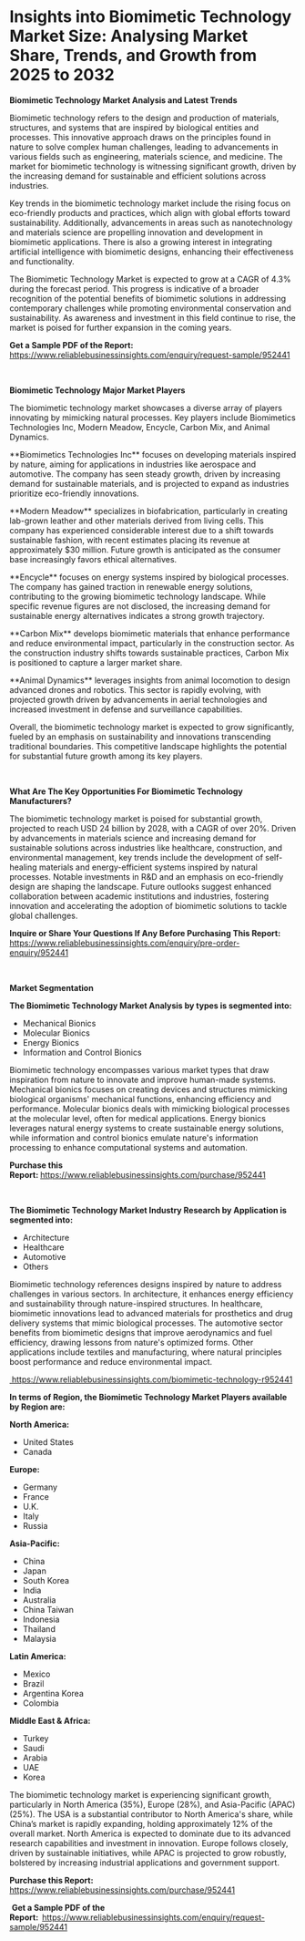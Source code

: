 <p><h1>Insights into Biomimetic Technology Market Size: Analysing Market Share, Trends, and Growth from 2025 to 2032</h1></p><p><strong>Biomimetic Technology Market Analysis and Latest Trends</strong></p>
<p><p>Biomimetic technology refers to the design and production of materials, structures, and systems that are inspired by biological entities and processes. This innovative approach draws on the principles found in nature to solve complex human challenges, leading to advancements in various fields such as engineering, materials science, and medicine. The market for biomimetic technology is witnessing significant growth, driven by the increasing demand for sustainable and efficient solutions across industries.</p><p>Key trends in the biomimetic technology market include the rising focus on eco-friendly products and practices, which align with global efforts toward sustainability. Additionally, advancements in areas such as nanotechnology and materials science are propelling innovation and development in biomimetic applications. There is also a growing interest in integrating artificial intelligence with biomimetic designs, enhancing their effectiveness and functionality.</p><p>The Biomimetic Technology Market is expected to grow at a CAGR of 4.3% during the forecast period. This progress is indicative of a broader recognition of the potential benefits of biomimetic solutions in addressing contemporary challenges while promoting environmental conservation and sustainability. As awareness and investment in this field continue to rise, the market is poised for further expansion in the coming years.</p></p>
<p><strong>Get a Sample PDF of the Report:&nbsp;</strong> <a href="https://www.reliablebusinessinsights.com/enquiry/request-sample/952441?utm_campaign=1873&utm_medium=2&utm_source=Github&utm_content=ia&utm_term=17042025&utm_id=biomimetic-technology">https://www.reliablebusinessinsights.com/enquiry/request-sample/952441</a></p>
<p>&nbsp;</p>
<p><strong>Biomimetic Technology Major Market Players</strong></p>
<p><p>The biomimetic technology market showcases a diverse array of players innovating by mimicking natural processes. Key players include Biomimetics Technologies Inc, Modern Meadow, Encycle, Carbon Mix, and Animal Dynamics.</p><p>**Biomimetics Technologies Inc** focuses on developing materials inspired by nature, aiming for applications in industries like aerospace and automotive. The company has seen steady growth, driven by increasing demand for sustainable materials, and is projected to expand as industries prioritize eco-friendly innovations. </p><p>**Modern Meadow** specializes in biofabrication, particularly in creating lab-grown leather and other materials derived from living cells. This company has experienced considerable interest due to a shift towards sustainable fashion, with recent estimates placing its revenue at approximately $30 million. Future growth is anticipated as the consumer base increasingly favors ethical alternatives.</p><p>**Encycle** focuses on energy systems inspired by biological processes. The company has gained traction in renewable energy solutions, contributing to the growing biomimetic technology landscape. While specific revenue figures are not disclosed, the increasing demand for sustainable energy alternatives indicates a strong growth trajectory.</p><p>**Carbon Mix** develops biomimetic materials that enhance performance and reduce environmental impact, particularly in the construction sector. As the construction industry shifts towards sustainable practices, Carbon Mix is positioned to capture a larger market share.</p><p>**Animal Dynamics** leverages insights from animal locomotion to design advanced drones and robotics. This sector is rapidly evolving, with projected growth driven by advancements in aerial technologies and increased investment in defense and surveillance capabilities.</p><p>Overall, the biomimetic technology market is expected to grow significantly, fueled by an emphasis on sustainability and innovations transcending traditional boundaries. This competitive landscape highlights the potential for substantial future growth among its key players.</p></p>
<p>&nbsp;</p>
<p><strong>What Are The Key Opportunities For Biomimetic Technology Manufacturers?</strong></p>
<p><p>The biomimetic technology market is poised for substantial growth, projected to reach USD 24 billion by 2028, with a CAGR of over 20%. Driven by advancements in materials science and increasing demand for sustainable solutions across industries like healthcare, construction, and environmental management, key trends include the development of self-healing materials and energy-efficient systems inspired by natural processes. Notable investments in R&D and an emphasis on eco-friendly design are shaping the landscape. Future outlooks suggest enhanced collaboration between academic institutions and industries, fostering innovation and accelerating the adoption of biomimetic solutions to tackle global challenges.</p></p>
<p><strong>Inquire or Share Your Questions If Any Before Purchasing This Report:</strong> <a href="https://www.reliablebusinessinsights.com/enquiry/pre-order-enquiry/952441?utm_campaign=1873&utm_medium=2&utm_source=Github&utm_content=ia&utm_term=17042025&utm_id=biomimetic-technology">https://www.reliablebusinessinsights.com/enquiry/pre-order-enquiry/952441</a></p>
<p>&nbsp;</p>
<p><strong>Market Segmentation</strong></p>
<p><strong>The Biomimetic Technology Market Analysis by types is segmented into:</strong></p>
<p><ul><li>Mechanical Bionics</li><li>Molecular Bionics</li><li>Energy Bionics</li><li>Information and Control Bionics</li></ul></p>
<p><p>Biomimetic technology encompasses various market types that draw inspiration from nature to innovate and improve human-made systems. Mechanical bionics focuses on creating devices and structures mimicking biological organisms' mechanical functions, enhancing efficiency and performance. Molecular bionics deals with mimicking biological processes at the molecular level, often for medical applications. Energy bionics leverages natural energy systems to create sustainable energy solutions, while information and control bionics emulate nature's information processing to enhance computational systems and automation.</p></p>
<p><strong>Purchase this Report:&nbsp;</strong><a href="https://www.reliablebusinessinsights.com/purchase/952441?utm_campaign=1873&utm_medium=2&utm_source=Github&utm_content=ia&utm_term=17042025&utm_id=biomimetic-technology">https://www.reliablebusinessinsights.com/purchase/952441</a></p>
<p>&nbsp;</p>
<p><strong>The Biomimetic Technology Market Industry Research by Application is segmented into:</strong></p>
<p><ul><li>Architecture</li><li>Healthcare</li><li>Automotive</li><li>Others</li></ul></p>
<p><p>Biomimetic technology references designs inspired by nature to address challenges in various sectors. In architecture, it enhances energy efficiency and sustainability through nature-inspired structures. In healthcare, biomimetic innovations lead to advanced materials for prosthetics and drug delivery systems that mimic biological processes. The automotive sector benefits from biomimetic designs that improve aerodynamics and fuel efficiency, drawing lessons from nature's optimized forms. Other applications include textiles and manufacturing, where natural principles boost performance and reduce environmental impact.</p></p>
<p><a href="https://www.reliablebusinessinsights.com/biomimetic-technology-r952441?utm_campaign=1873&utm_medium=2&utm_source=Github&utm_content=ia&utm_term=17042025&utm_id=biomimetic-technology">&nbsp;https://www.reliablebusinessinsights.com/biomimetic-technology-r952441</a></p>
<p><strong>In terms of Region, the Biomimetic Technology Market Players available by Region are:</strong></p>
<p>
    <p> <strong> North America: </strong>
        <ul>
            <li>United States</li>
            <li>Canada</li>
        </ul>
        </p> 
    <p> <strong> Europe: </strong>
        <ul>
            <li>Germany</li>
            <li>France</li>
            <li>U.K.</li>
            <li>Italy</li>
            <li>Russia</li>
        </ul>
        </p> 
    <p> <strong> Asia-Pacific: </strong>
        <ul>
            <li>China</li>
            <li>Japan</li>
            <li>South Korea</li>
            <li>India</li>
            <li>Australia</li>
            <li>China Taiwan</li>
            <li>Indonesia</li>
            <li>Thailand</li>
            <li>Malaysia</li>
        </ul>
        </p> 
    <p> <strong> Latin America: </strong>
        <ul>
            <li>Mexico</li>
            <li>Brazil</li>
            <li>Argentina Korea</li>
            <li>Colombia</li>
        </ul>
        </p> 
    <p> <strong> Middle East & Africa: </strong>
        <ul>
            <li>Turkey</li>
            <li>Saudi</li>
            <li>Arabia</li>
            <li>UAE</li>
            <li>Korea</li>
        </ul>
    </p>
    </p>
<p><p>The biomimetic technology market is experiencing significant growth, particularly in North America (35%), Europe (28%), and Asia-Pacific (APAC) (25%). The USA is a substantial contributor to North America's share, while China’s market is rapidly expanding, holding approximately 12% of the overall market. North America is expected to dominate due to its advanced research capabilities and investment in innovation. Europe follows closely, driven by sustainable initiatives, while APAC is projected to grow robustly, bolstered by increasing industrial applications and government support.</p></p>
<p><strong>Purchase this Report: </strong><a href="https://www.reliablebusinessinsights.com/purchase/952441?utm_campaign=1873&utm_medium=2&utm_source=Github&utm_content=ia&utm_term=17042025&utm_id=biomimetic-technology">https://www.reliablebusinessinsights.com/purchase/952441</a></p>
<p>&nbsp;<strong>Get a Sample PDF of the Report:&nbsp;&nbsp;</strong><a href="https://www.reliablebusinessinsights.com/enquiry/request-sample/952441?utm_campaign=1873&utm_medium=2&utm_source=Github&utm_content=ia&utm_term=17042025&utm_id=biomimetic-technology">https://www.reliablebusinessinsights.com/enquiry/request-sample/952441</a></p>
<p><strong></strong></p>
<p><p></p><p></p><p></p></p>